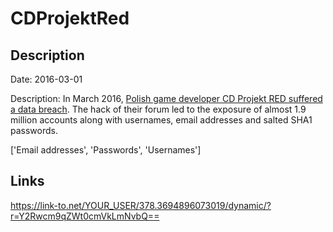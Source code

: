# CDProjektRed

## Description

Date: 2016-03-01

Description:
In March 2016, <a href="http://forums.cdprojektred.com/forum/en/the-witcher-series/news-aa/7248610-important-potential-unauthorized-access-to-the-forums%E2%80%99-data" target="_blank" rel="noopener">Polish game developer CD Projekt RED suffered a data breach</a>. The hack of their forum led to the exposure of almost 1.9 million accounts along with usernames, email addresses and salted SHA1 passwords.


['Email addresses', 'Passwords', 'Usernames']

## Links

https://link-to.net/YOUR_USER/378.3694896073019/dynamic/?r=Y2Rwcm9qZWt0cmVkLmNvbQ==